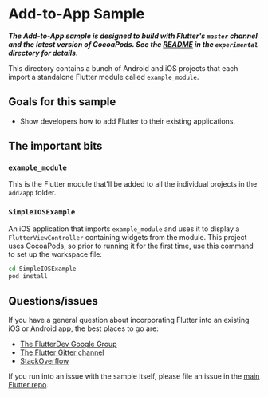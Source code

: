 # Add-to-App Sample

***The Add-to-App sample is designed to build with Flutter's `master` channel 
and the latest version of CocoaPods. See the [README](../README.md) in the 
`experimental` directory for details.***

This directory contains a bunch of Android and iOS projects that each import
a standalone Flutter module called `example_module`.

## Goals for this sample

* Show developers how to add Flutter to their existing applications.

## The important bits

### `example_module`

This is the Flutter module that'll be added to all the individual projects
in the `add2app` folder.

### `SimpleIOSExample`

An iOS application that imports `example_module` and uses it to display
a `FlutterViewController` containing widgets from the module. This project
uses CocoaPods, so prior to running it for the first time, use this command
to set up the workspace file:

```bash
cd SimpleIOSExample
pod install
```

## Questions/issues

If you have a general question about incorporating Flutter into an existing
iOS or Android app, the best places to go are:

* [The FlutterDev Google Group](https://groups.google.com/forum/#!forum/flutter-dev)
* [The Flutter Gitter channel](https://gitter.im/flutter/flutter)
* [StackOverflow](https://stackoverflow.com/questions/tagged/flutter)

If you run into an issue with the sample itself, please file an issue
in the [main Flutter repo](https://github.com/flutter/flutter/issues).

